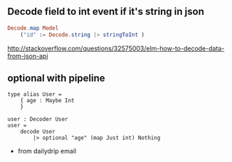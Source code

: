 ## Decode field to int event if it's string in json

```elm
Decode.map Model
    ("id" := Decode.string |> stringToInt )
```

http://stackoverflow.com/questions/32575003/elm-how-to-decode-data-from-json-api

## optional with pipeline

```
type alias User =
    { age : Maybe Int
    }

user : Decoder User
user =
    decode User
        |> optional "age" (map Just int) Nothing
```

- from dailydrip email
